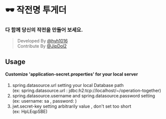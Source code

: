 # 🕶 작전명 투게더

### 다 함께 당신의 작전을 만들어 보세요.
> Developed By [@hyh1016](https://github.com/hyh1016)  
> Contribute By [@JipDol2](https://github.com/JipDol2)

## Usage
#### Customize 'application-secret.properties' for your local server
1. spring.datasource.url setting your local Database path  
    (ex: spring.datasource.url : jdbc:h2:tcp://localhost/~/operation-together)
2. spring.datasource.username and spring.datasource.password setting  
    (ex: username: sa , password: )
3. jwt.secret-key setting arbitrarily value , don't set too short  
    (ex: HpLEqpSBE)

